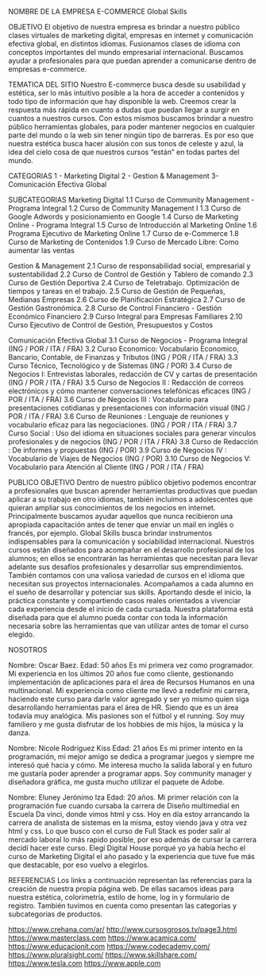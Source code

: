 NOMBRE DE LA EMPRESA E-COMMERCE
Global Skills

OBJETIVO
El objetivo de nuestra empresa es brindar a nuestro público clases virtuales de marketing digital, empresas en internet y comunicación efectiva global, en distintos idiomas. Fusionamos clases de idioma con conceptos importantes del mundo empresarial internacional.  Buscamos ayudar a profesionales para que puedan aprender a comunicarse dentro de empresas e-commerce.

TEMATICA DEL SITIO
Nuestro E-commerce busca desde su usabilidad y estética, ser lo más intuitivo posible a la hora de acceder a contenidos y todo tipo de información que hay disponible la web. Creemos crear la respuesta más rápida en cuanto a dudas que puedan llegar a surgir en cuantos a nuestros cursos. Con estos mismos buscamos brindar a nuestro público herramientas globales, para poder mantener negocios en cualquier parte del mundo o la web sin tener ningún tipo de barreras. Es por eso que nuestra estética busca hacer alusión con sus tonos de celeste y azul, la idea del cielo cosa de que nuestros cursos “están” en todas partes del mundo.

CATEGORIAS
1 - Marketing Digital
2 - Gestion & Management
3- Comunicación Efectiva Global

SUBCATEGORIAS
Marketing Digital
    1.1 Curso de Community Management - Programa Integral
    1.2 Curso de Community Management I
    1.3 Curso de Google Adwords y posicionamiento en Google
    1.4 Curso de Marketing Online - Programa Integral
    1.5 Curso de Introducción al Marketing Online
    1.6 Programa Ejecutivo de Marketing Online
    1.7 Curso de e-Commerce
    1.8 Curso de Marketing de Contenidos
    1.9 Curso de Mercado Libre: Como aumentar las ventas

Gestion & Management
	2.1 Curso de responsabilidad social, empresarial y sustentabilidad
	2.2 Curso de Control de Gestión y Tablero de comando
	2.3 Curso de Gestión Deportiva
	2.4 Curso de Teletrabajo. Optimización de tiempos y tareas en el trabajo.
	2.5 Curso de Gestión de Pequeñas, Medianas Empresas
	2.6 Curso de Planificación Estratégica
	2.7 Curso de Gestión Gastronómica.
    2.8 Curso de Control Financiero - Gestión Económico Financiero
    2.9 Curso Integral para Empresas Familiares
    2.10 Curso Ejecutivo de Control de Gestión, Presupuestos y Costos

Comunicación Efectiva Global
	3.1 Curso de Negocios - Programa Integral (ING / POR / ITA / FRA)
        3.2 Curso Economico: Vocabulario Economico, Bancario, Contable, de Finanzas y Tributos (ING / POR / ITA / FRA)
    3.3 Curso Técnico, Tecnológico y de Sistemas (ING / POR)
    3.4 Curso de Negocios I: Entrevistas laborales, redacción de CV y cartas de presentación  (ING / POR / ITA / FRA)
    3.5 Curso de Negocios II : Redacción de correos electrónicos y cómo mantener conversaciones telefónicas eficaces (ING / POR / ITA / FRA)
    3.6 Curso de Negocios III : Vocabulario para presentaciones cotidianas y presentaciones con información visual  (ING / POR / ITA / FRA)
    3.6 Curso de Reuniones : Lenguaje de reuniones y vocabulario eficaz para las negociaciones. (ING / POR / ITA / FRA)
    3.7 Curso Social : Uso del idioma en situaciones sociales para generar vínculos profesionales y de negocios  (ING / POR / ITA / FRA)
    3.8 Curso de Redacción : De informes y propuestas (ING / POR)
    3.9 Curso de Negocios IV : Vocabulario de Viajes de Negocios (ING / POR)
    3.10 Curso de Negocios V: Vocabulario para Atención al Cliente (ING / POR / ITA / FRA)


PUBLICO OBJETIVO
Dentro de nuestro público objetivo podemos encontrar a profesionales que buscan aprender herramientas productivas que puedan aplicar a su trabajo en otro idiomas, también incluimos a adolescentes que quieran ampliar sus conocimientos de los negocios en internet. Principalmente buscamos ayudar aquellos que nunca recibieron una apropiada capacitación antes de tener que enviar un mail en inglés o francés, por ejemplo. Global Skills busca brindar instrumentos indispensables para la comunicación y sociabilidad internacional.
Nuestros cursos están diseñados para acompañar en el  desarrollo profesional de los alumnos; en ellos se encontrarán las herramientas que necesitan para llevar adelante sus desafíos profesionales y desarrollar sus emprendimientos. También contamos con una valiosa variedad de cursos en el idioma que necesitan sus proyectos internacionales.
Acompañamos a cada alumno en el sueño de desarrollar y potenciar sus skills. Aportando desde el inicio, la práctica constante y compartiendo casos reales orientados a vivenciar cada experiencia desde el inicio de cada cursada.
Nuestra plataforma está diseñada para que el alumno pueda contar con toda la información necesaria sobre las herramientas que van utilizar antes de tomar el curso elegido.

NOSOTROS

Nombre: Oscar Baez.
Edad: 50 años
Es mi primera vez como programador. Mi experiencia en los últimos 20 años fue como cliente, gestionando implementación de aplicaciones para el área de Recursos Humanos en una multinacional.
Mi experiencia como cliente me llevó a redefinir mi carrera, haciendo este curso para darle valor agregado y ser yo mismo quien siga desarrollando herramientas para el área de HR. Siendo que es un área todavía muy analógica.
Mis pasiones son el fútbol y el running. Soy muy familiero y me gusta disfrutar de los hobbies de mis hijos, la música y la danza.

Nombre: Nicole Rodriguez Kiss
Edad: 21 años
Es mi primer intento en la programación, mi mejor amigo se dedica a programar juegos y siempre me interesó qué hacia y cómo. Me interesa mucho la salida laboral y en futuro me gustaría poder aprender a programar apps.
Soy community manager y diseñadora gráfica, me gusta mucho utilizar el paquete de Adobe.

Nombre: Eluney Jerónimo Iza
Edad: 20 años.
Mi primer relación con la programación fue cuando cursaba la carrera de Diseño multimedial en Escuela Da vinci, donde vimos html y css. Hoy en día estoy arrancando la carrera de analista de sistemas en la misma, estoy viendo java y otra vez html y css. Lo que busco con el curso de Full Stack es poder salir al mercado laboral lo más rapido posible, por eso además de cursar la carrera decidí hacer este curso.
Elegí Digital House porqué yo ya había hecho el curso de Marketing Digital el año pasado y la experiencia que tuve fue más que destacable, por eso vuelvo a elegirlos.

REFERENCIAS
Los links a continuación representan las referencias para la creación de nuestra propia página web. De ellas sacamos ideas para nuestra estética, colorimetría, estilo de home, log in y formulario de registro. También tuvimos en cuenta como presentan las categorias y subcategorias de productos.

https://www.crehana.com/ar/ 
http://www.cursosgrosos.tv/page3.html 
https://www.masterclass.com 
https://www.acamica.com/ 
https://www.educacionit.com 
https://www.codecademy.com/ 
https://www.pluralsight.com/ 
https://www.skillshare.com/ 
https://www.tesla.com 
https://www.apple.com 

